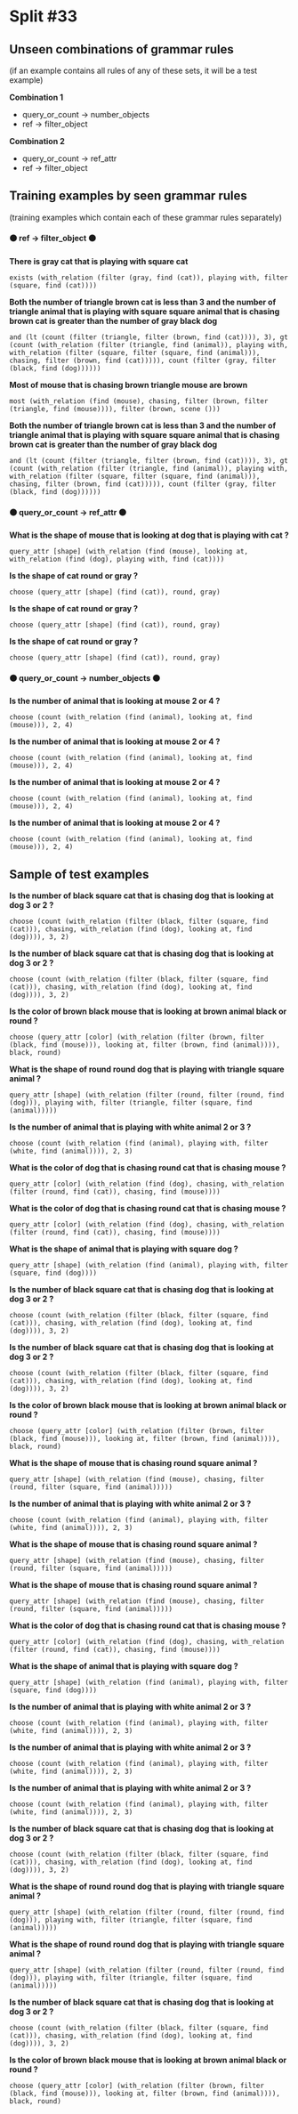 # Split #33
## Unseen combinations of grammar rules
(if an example contains all rules of any of these sets, it will be a test example)

**Combination 1**
* query_or_count -> number_objects
* ref -> filter_object

**Combination 2**
* query_or_count -> ref_attr
* ref -> filter_object

## Training examples by seen grammar rules
(training examples which contain each of these grammar rules separately)
#### ⚫ ref -> filter_object ⚫
**There is gray cat that is playing with square cat**
 ```
exists (with_relation (filter (gray, find (cat)), playing with, filter (square, find (cat))))
```
**Both the number of triangle brown cat is less than 3 and the number of triangle animal that is playing with square square animal that is chasing brown cat is greater than the number of gray black dog**
 ```
and (lt (count (filter (triangle, filter (brown, find (cat)))), 3), gt (count (with_relation (filter (triangle, find (animal)), playing with, with_relation (filter (square, filter (square, find (animal))), chasing, filter (brown, find (cat))))), count (filter (gray, filter (black, find (dog))))))
```
**Most of mouse that is chasing brown triangle mouse are brown**
 ```
most (with_relation (find (mouse), chasing, filter (brown, filter (triangle, find (mouse)))), filter (brown, scene ()))
```
**Both the number of triangle brown cat is less than 3 and the number of triangle animal that is playing with square square animal that is chasing brown cat is greater than the number of gray black dog**
 ```
and (lt (count (filter (triangle, filter (brown, find (cat)))), 3), gt (count (with_relation (filter (triangle, find (animal)), playing with, with_relation (filter (square, filter (square, find (animal))), chasing, filter (brown, find (cat))))), count (filter (gray, filter (black, find (dog))))))
```
#### ⚫ query_or_count -> ref_attr ⚫
**What is the shape of mouse that is looking at dog that is playing with cat ?**
 ```
query_attr [shape] (with_relation (find (mouse), looking at, with_relation (find (dog), playing with, find (cat))))
```
**Is the shape of cat round or gray ?**
 ```
choose (query_attr [shape] (find (cat)), round, gray)
```
**Is the shape of cat round or gray ?**
 ```
choose (query_attr [shape] (find (cat)), round, gray)
```
**Is the shape of cat round or gray ?**
 ```
choose (query_attr [shape] (find (cat)), round, gray)
```
#### ⚫ query_or_count -> number_objects ⚫
**Is the number of animal that is looking at mouse 2 or 4 ?**
 ```
choose (count (with_relation (find (animal), looking at, find (mouse))), 2, 4)
```
**Is the number of animal that is looking at mouse 2 or 4 ?**
 ```
choose (count (with_relation (find (animal), looking at, find (mouse))), 2, 4)
```
**Is the number of animal that is looking at mouse 2 or 4 ?**
 ```
choose (count (with_relation (find (animal), looking at, find (mouse))), 2, 4)
```
**Is the number of animal that is looking at mouse 2 or 4 ?**
 ```
choose (count (with_relation (find (animal), looking at, find (mouse))), 2, 4)
```
## Sample of test examples
**Is the number of black square cat that is chasing dog that is looking at dog 3 or 2 ?**
 ```
choose (count (with_relation (filter (black, filter (square, find (cat))), chasing, with_relation (find (dog), looking at, find (dog)))), 3, 2)
```
**Is the number of black square cat that is chasing dog that is looking at dog 3 or 2 ?**
 ```
choose (count (with_relation (filter (black, filter (square, find (cat))), chasing, with_relation (find (dog), looking at, find (dog)))), 3, 2)
```
**Is the color of brown black mouse that is looking at brown animal black or round ?**
 ```
choose (query_attr [color] (with_relation (filter (brown, filter (black, find (mouse))), looking at, filter (brown, find (animal)))), black, round)
```
**What is the shape of round round dog that is playing with triangle square animal ?**
 ```
query_attr [shape] (with_relation (filter (round, filter (round, find (dog))), playing with, filter (triangle, filter (square, find (animal)))))
```
**Is the number of animal that is playing with white animal 2 or 3 ?**
 ```
choose (count (with_relation (find (animal), playing with, filter (white, find (animal)))), 2, 3)
```
**What is the color of dog that is chasing round cat that is chasing mouse ?**
 ```
query_attr [color] (with_relation (find (dog), chasing, with_relation (filter (round, find (cat)), chasing, find (mouse))))
```
**What is the color of dog that is chasing round cat that is chasing mouse ?**
 ```
query_attr [color] (with_relation (find (dog), chasing, with_relation (filter (round, find (cat)), chasing, find (mouse))))
```
**What is the shape of animal that is playing with square dog ?**
 ```
query_attr [shape] (with_relation (find (animal), playing with, filter (square, find (dog))))
```
**Is the number of black square cat that is chasing dog that is looking at dog 3 or 2 ?**
 ```
choose (count (with_relation (filter (black, filter (square, find (cat))), chasing, with_relation (find (dog), looking at, find (dog)))), 3, 2)
```
**Is the number of black square cat that is chasing dog that is looking at dog 3 or 2 ?**
 ```
choose (count (with_relation (filter (black, filter (square, find (cat))), chasing, with_relation (find (dog), looking at, find (dog)))), 3, 2)
```
**Is the color of brown black mouse that is looking at brown animal black or round ?**
 ```
choose (query_attr [color] (with_relation (filter (brown, filter (black, find (mouse))), looking at, filter (brown, find (animal)))), black, round)
```
**What is the shape of mouse that is chasing round square animal ?**
 ```
query_attr [shape] (with_relation (find (mouse), chasing, filter (round, filter (square, find (animal)))))
```
**Is the number of animal that is playing with white animal 2 or 3 ?**
 ```
choose (count (with_relation (find (animal), playing with, filter (white, find (animal)))), 2, 3)
```
**What is the shape of mouse that is chasing round square animal ?**
 ```
query_attr [shape] (with_relation (find (mouse), chasing, filter (round, filter (square, find (animal)))))
```
**What is the shape of mouse that is chasing round square animal ?**
 ```
query_attr [shape] (with_relation (find (mouse), chasing, filter (round, filter (square, find (animal)))))
```
**What is the color of dog that is chasing round cat that is chasing mouse ?**
 ```
query_attr [color] (with_relation (find (dog), chasing, with_relation (filter (round, find (cat)), chasing, find (mouse))))
```
**What is the shape of animal that is playing with square dog ?**
 ```
query_attr [shape] (with_relation (find (animal), playing with, filter (square, find (dog))))
```
**Is the number of animal that is playing with white animal 2 or 3 ?**
 ```
choose (count (with_relation (find (animal), playing with, filter (white, find (animal)))), 2, 3)
```
**Is the number of animal that is playing with white animal 2 or 3 ?**
 ```
choose (count (with_relation (find (animal), playing with, filter (white, find (animal)))), 2, 3)
```
**Is the number of animal that is playing with white animal 2 or 3 ?**
 ```
choose (count (with_relation (find (animal), playing with, filter (white, find (animal)))), 2, 3)
```
**Is the number of black square cat that is chasing dog that is looking at dog 3 or 2 ?**
 ```
choose (count (with_relation (filter (black, filter (square, find (cat))), chasing, with_relation (find (dog), looking at, find (dog)))), 3, 2)
```
**What is the shape of round round dog that is playing with triangle square animal ?**
 ```
query_attr [shape] (with_relation (filter (round, filter (round, find (dog))), playing with, filter (triangle, filter (square, find (animal)))))
```
**What is the shape of round round dog that is playing with triangle square animal ?**
 ```
query_attr [shape] (with_relation (filter (round, filter (round, find (dog))), playing with, filter (triangle, filter (square, find (animal)))))
```
**Is the number of black square cat that is chasing dog that is looking at dog 3 or 2 ?**
 ```
choose (count (with_relation (filter (black, filter (square, find (cat))), chasing, with_relation (find (dog), looking at, find (dog)))), 3, 2)
```
**Is the color of brown black mouse that is looking at brown animal black or round ?**
 ```
choose (query_attr [color] (with_relation (filter (brown, filter (black, find (mouse))), looking at, filter (brown, find (animal)))), black, round)
```